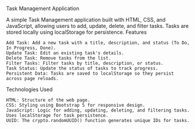 Task Management Application

A simple Task Management application built with HTML, CSS, and JavaScript, allowing users to add, update, delete, and filter tasks. Tasks are stored locally using localStorage for persistence.
Features

    Add Task: Add a new task with a title, description, and status (To Do, In Progress, Done).
    Update Task: Edit an existing task's details.
    Delete Task: Remove tasks from the list.
    Filter Tasks: Filter tasks by title, description, or status.
    Task Status: Update the status of tasks to track progress.
    Persistent Data: Tasks are saved to localStorage so they persist across page reloads.

Technologies Used

    HTML: Structure of the web page.
    CSS: Styling using Bootstrap 5 for responsive design.
    JavaScript: Logic for adding, updating, deleting, and filtering tasks. Uses localStorage for task persistence.
    UUID: The crypto.randomUUID() function generates unique IDs for tasks.
